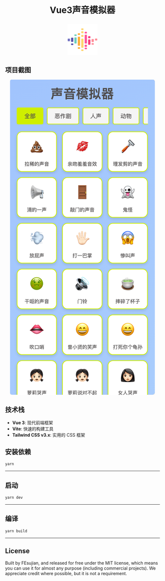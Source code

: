 <p align="center" style="font-size: 28px; font-weight: bold;">Vue3声音模拟器</p>
<p align="center"><img width="100" src="./public/logo.png" alt="Vue logo"></p>

## 项目截图

<p align="center">
<img src="./screenshot/screenshot1.png">
</p>

## 技术栈

- **Vue 3**: 现代前端框架
- **Vite**: 快速的构建工具
- **Tailwind CSS v3.x**: 实用的 CSS 框架

## 安装依赖

```bash
yarn
```

---

## 启动

```bash
yarn dev
```

---

## 编译

```bash
yarn build
```

---

## License

Built by FEsujian, and released for free under the MIT license, which means you can use it for almost any purpose
(including commercial projects). We appreciate credit where possible, but it is not a requirement.
